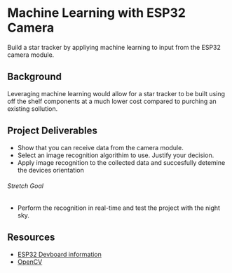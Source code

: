 # Machine Learning with ESP32 Camera 
Build a star tracker by appliying machine learning to input from the ESP32 camera module. 

## Background 
Leveraging machine learning would allow for a star tracker to be built using off the shelf components at a much lower cost compared to purching an existing sollution. 

## Project Deliverables
- Show that you can receive data from the camera module. 
- Select an image recognition algorithim to use. Justify your decision. 
- Apply image recognition to the collected data and succesfully detemine the devices orientation

###### Stretch Goal
- Perform the recognition in real-time and test the project with the night sky. 

## Resources 
- [ESP32 Devboard information](https://docs.espressif.com/projects/esp-dev-kits/en/latest/esp32s3/esp32-s3-devkitc-1/index.html)
- [OpenCV](https://opencv.org/)
